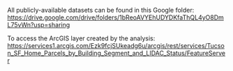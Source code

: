 All publicly-available datasets can be found in this Google folder:
https://drive.google.com/drive/folders/1bReoAVYEhUDYDKfaThQL4yO8DmL75vWn?usp=sharing

To access the ArcGIS layer created by the analysis:
https://services1.arcgis.com/Ezk9fcjSUkeadg6u/arcgis/rest/services/Tucson_SF_Home_Parcels_by_Building_Segment_and_LIDAC_Status/FeatureServer
